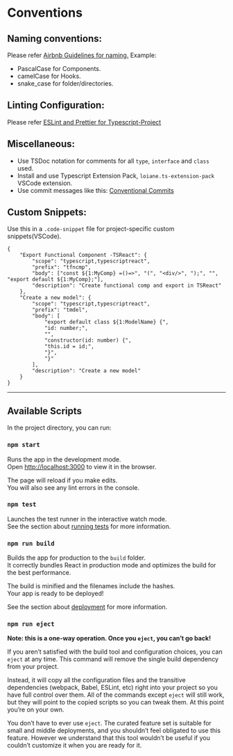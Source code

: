 # Conventions

## Naming conventions:

Please refer [Airbnb Guidelines for naming.](https://github.com/airbnb/javascript/tree/master/react#naming)
Example:

-   PascalCase for Components.
-   camelCase for Hooks.
-   snake_case for folder/directories.

## Linting Configuration:

Please refer [ESLint and Prettier for Typescript-Project](https://robertcooper.me/post/using-eslint-and-prettier-in-a-typescript-project)

## Miscellaneous:

-   Use TSDoc notation for comments for all `type`, `interface` and `class` used.
-   Install and use Typescript Extension Pack, `loiane.ts-extension-pack` VSCode extension.
-   Use commit messages like this: [Conventional Commits](https://dev.to/colewalker/conventional-commits-the-future-of-git-32gg)

## Custom Snippets:

Use this in a `.code-snippet` file for project-specific custom snippets(VSCode).

```
{
    "Export Functional Component -TSReact": {
        "scope": "typescript,typescriptreact",
        "prefix": "tfncmp",
        "body": ["const ${1:MyComp} =()=>", "(", "<div/>", ");", "", "export default ${1:MyComp};"],
        "description": "Create functional comp and export in TSReact"
    },
    "Create a new model": {
        "scope": "typescript,typescriptreact",
        "prefix": "tmdel",
        "body": [
            "export default class ${1:ModelName} {",
            "id: number;",
            "",
            "constructor(id: number) {",
            "this.id = id;",
            "}",
            "}"
        ],
        "description": "Create a new model"
    }
}

```

---

## Available Scripts

In the project directory, you can run:

### `npm start`

Runs the app in the development mode.\
Open [http://localhost:3000](http://localhost:3000) to view it in the browser.

The page will reload if you make edits.\
You will also see any lint errors in the console.

### `npm test`

Launches the test runner in the interactive watch mode.\
See the section about [running tests](https://facebook.github.io/create-react-app/docs/running-tests) for more information.

### `npm run build`

Builds the app for production to the `build` folder.\
It correctly bundles React in production mode and optimizes the build for the best performance.

The build is minified and the filenames include the hashes.\
Your app is ready to be deployed!

See the section about [deployment](https://facebook.github.io/create-react-app/docs/deployment) for more information.

### `npm run eject`

**Note: this is a one-way operation. Once you `eject`, you can’t go back!**

If you aren’t satisfied with the build tool and configuration choices, you can `eject` at any time. This command will remove the single build dependency from your project.

Instead, it will copy all the configuration files and the transitive dependencies (webpack, Babel, ESLint, etc) right into your project so you have full control over them. All of the commands except `eject` will still work, but they will point to the copied scripts so you can tweak them. At this point you’re on your own.

You don’t have to ever use `eject`. The curated feature set is suitable for small and middle deployments, and you shouldn’t feel obligated to use this feature. However we understand that this tool wouldn’t be useful if you couldn’t customize it when you are ready for it.
